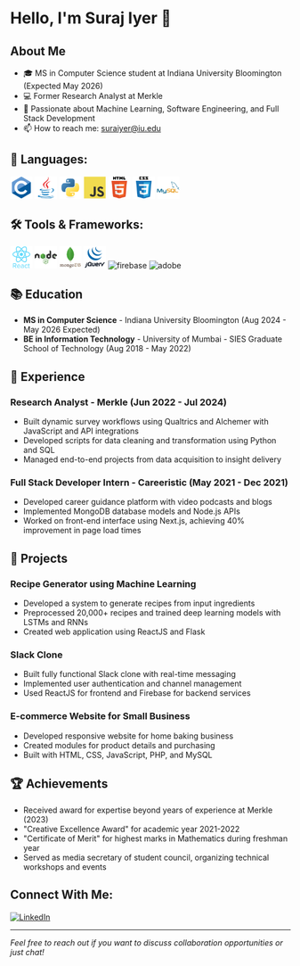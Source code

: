 # Hello, I'm Suraj Iyer 👋

## About Me
- 🎓 MS in Computer Science student at Indiana University Bloomington (Expected May 2026)
- 💻 Former Research Analyst at Merkle
- 🌱 Passionate about Machine Learning, Software Engineering, and Full Stack Development
- 📫 How to reach me: suraiyer@iu.edu

## 🚀 Languages:
<p align="left">
  <img src="https://raw.githubusercontent.com/devicons/devicon/master/icons/c/c-original.svg" alt="c" width="40" height="40"/>
  <img src="https://raw.githubusercontent.com/devicons/devicon/master/icons/java/java-original.svg" alt="java" width="40" height="40"/>
  <img src="https://raw.githubusercontent.com/devicons/devicon/master/icons/python/python-original.svg" alt="python" width="40" height="40"/>
  <img src="https://raw.githubusercontent.com/devicons/devicon/master/icons/javascript/javascript-original.svg" alt="javascript" width="40" height="40"/>
  <img src="https://raw.githubusercontent.com/devicons/devicon/master/icons/html5/html5-original-wordmark.svg" alt="html5" width="40" height="40"/>
  <img src="https://raw.githubusercontent.com/devicons/devicon/master/icons/css3/css3-original-wordmark.svg" alt="css3" width="40" height="40"/>
  <img src="https://raw.githubusercontent.com/devicons/devicon/master/icons/mysql/mysql-original-wordmark.svg" alt="mysql" width="40" height="40"/>
</p>

## 🛠️ Tools & Frameworks:
<p align="left">
  <img src="https://raw.githubusercontent.com/devicons/devicon/master/icons/react/react-original-wordmark.svg" alt="react" width="40" height="40"/>
  <img src="https://raw.githubusercontent.com/devicons/devicon/master/icons/nodejs/nodejs-original-wordmark.svg" alt="nodejs" width="40" height="40"/>
  <img src="https://raw.githubusercontent.com/devicons/devicon/master/icons/mongodb/mongodb-original-wordmark.svg" alt="mongodb" width="40" height="40"/>
  <img src="https://raw.githubusercontent.com/devicons/devicon/master/icons/jquery/jquery-original-wordmark.svg" alt="jquery" width="40" height="40"/>
  <img src="https://www.vectorlogo.zone/logos/firebase/firebase-icon.svg" alt="firebase" width="40" height="40"/>
  <img src="https://www.vectorlogo.zone/logos/adobe_illustrator/adobe_illustrator-icon.svg" alt="adobe" width="40" height="40"/>
</p>

## 📚 Education
- **MS in Computer Science** - Indiana University Bloomington (Aug 2024 - May 2026 Expected)
- **BE in Information Technology** - University of Mumbai - SIES Graduate School of Technology (Aug 2018 - May 2022)

## 💼 Experience
### Research Analyst - Merkle (Jun 2022 - Jul 2024)
- Built dynamic survey workflows using Qualtrics and Alchemer with JavaScript and API integrations
- Developed scripts for data cleaning and transformation using Python and SQL
- Managed end-to-end projects from data acquisition to insight delivery

### Full Stack Developer Intern - Careeristic (May 2021 - Dec 2021)
- Developed career guidance platform with video podcasts and blogs
- Implemented MongoDB database models and Node.js APIs
- Worked on front-end interface using Next.js, achieving 40% improvement in page load times

## 🔧 Projects
### Recipe Generator using Machine Learning
- Developed a system to generate recipes from input ingredients
- Preprocessed 20,000+ recipes and trained deep learning models with LSTMs and RNNs
- Created web application using ReactJS and Flask

### Slack Clone
- Built fully functional Slack clone with real-time messaging
- Implemented user authentication and channel management
- Used ReactJS for frontend and Firebase for backend services

### E-commerce Website for Small Business
- Developed responsive website for home baking business
- Created modules for product details and purchasing
- Built with HTML, CSS, JavaScript, PHP, and MySQL

## 🏆 Achievements
- Received award for expertise beyond years of experience at Merkle (2023)
- "Creative Excellence Award" for academic year 2021-2022
- "Certificate of Merit" for highest marks in Mathematics during freshman year
- Served as media secretary of student council, organizing technical workshops and events

## Connect With Me:
<p align="left">
  <a href="https://linkedin.com/in/suraj-iyer" target="blank"><img align="center" src="https://raw.githubusercontent.com/rahuldkjain/github-profile-readme-generator/master/src/images/icons/Social/linked-in-alt.svg" alt="LinkedIn" height="40" width="40" /></a>
</p>

---
*Feel free to reach out if you want to discuss collaboration opportunities or just chat!*
